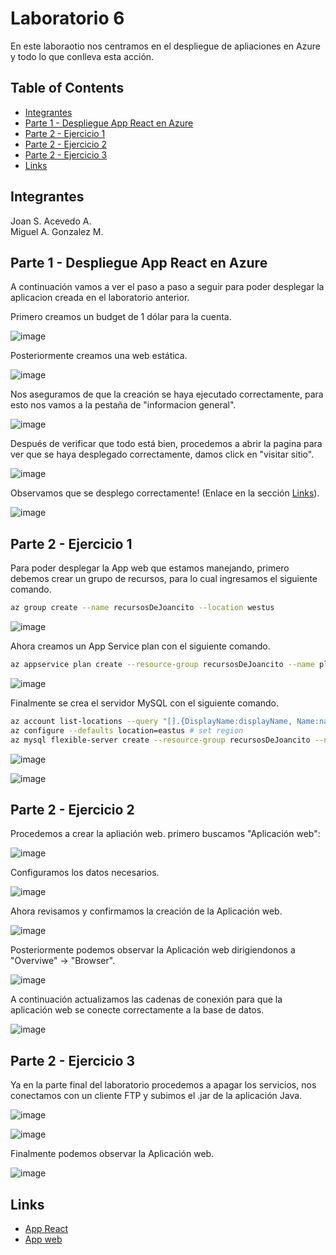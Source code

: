 # Laboratorio 6 

En este laboraotio nos centramos en el despliegue de apliaciones en Azure y todo lo que conlleva esta acción.

## Table of Contents

- [Integrantes](#integrantes)
- [Parte 1 - Despliegue App React en Azure](#parte-1---despliegue-app-react-en-azure)
- [Parte 2 - Ejercicio 1](#parte-2---ejercicio-1)
- [Parte 2 - Ejercicio 2](#parte-2---ejercicio-2)
- [Parte 2 - Ejercicio 3](#parte-2---ejercicio-3)
- [Links](#links)


## Integrantes

Joan S. Acevedo A.\
Miguel A. Gonzalez M.

## Parte 1 - Despliegue App React en Azure

A continuación vamos a ver el paso a paso a seguir para poder desplegar 
la aplicacion creada en el laboratorio anterior.

Primero creamos un budget de 1 dólar para la cuenta.

![image](https://github.com/JoanAcevedo/Lab06-CVDS/assets/99531702/336a6f3b-967e-4344-a476-b7c9ccd46eb5)

Posteriormente creamos una web estática.

![image](https://github.com/JoanAcevedo/Lab06-CVDS/assets/99531702/e39dd7ee-83ec-4751-be20-c543fdba2f3d)

Nos aseguramos de que la creación se haya ejecutado correctamente, para
esto nos vamos a la pestaña de "informacion general".

![image](https://github.com/JoanAcevedo/Lab06-CVDS/assets/99531702/5e2a82cc-6e70-4175-9126-2317bd1fc083)

Después de verificar que todo está bien, procedemos a abrir la pagina 
para ver que se haya desplegado correctamente, damos click en "visitar sitio".

![image](https://github.com/JoanAcevedo/Lab06-CVDS/assets/99531702/3996ce5e-6782-4d16-9432-dde190957887)

Observamos que se desplego correctamente! (Enlace en la sección [Links](#links)).

![image](https://github.com/JoanAcevedo/Lab06-CVDS/assets/99531702/b0f918df-8d1c-4f49-b898-2d97a738d4d2)

## Parte 2 - Ejercicio 1

Para poder desplegar la App web que estamos manejando, primero debemos
crear un grupo de recursos, para lo cual ingresamos el siguiente comando.

```bash
az group create --name recursosDeJoancito --location westus
```

![image](https://github.com/JoanAcevedo/Lab06-CVDS/assets/99531702/adb6ea04-1921-48b7-9615-a44ca99101bf)

Ahora creamos un App Service plan con el siguiente comando.

```bash
az appservice plan create --resource-group recursosDeJoancito --name planDeJoancito --sku F1
```

![image](https://github.com/JoanAcevedo/Lab06-CVDS/assets/99531702/45e3ebf0-a80e-4340-8531-614ea00e4ade)

Finalmente se crea el servidor MySQL con el siguiente comando.

```bash
az account list-locations --query "[].{DisplayName:displayName, Name:name}" -o table # choose region
az configure --defaults location=eastus # set region
az mysql flexible-server create --resource-group recursosDeJoancito --name baseDeJoancito --admin-user joancito --admin-password P2ssw0rd123 --sku-name Standard_B1ms
```

![image](https://github.com/JoanAcevedo/Lab06-CVDS/assets/99531702/8d5b28f9-6252-4ae1-868d-c5791c4aa451)

![image](https://github.com/JoanAcevedo/Lab06-CVDS/assets/99531702/f3d2b9ea-ea9c-4c8a-a18f-72141bcace6b)

## Parte 2 - Ejercicio 2

Procedemos a crear la apliación web. primero buscamos "Aplicación web":

![image](https://github.com/JoanAcevedo/Lab06-CVDS/assets/99531702/d02ddc9a-ade6-4025-b34f-e1cbdb97fc07)

Configuramos los datos necesarios.

![image](https://github.com/JoanAcevedo/Lab06-CVDS/assets/99531702/2f26632b-e92f-4b64-a424-aab20fcbba64)

Ahora revisamos y confirmamos la creación de la Aplicación web.

![image](https://github.com/JoanAcevedo/Lab06-CVDS/assets/99531702/20caf006-0aab-43c1-b0aa-48a09bc9318f)

Posteriormente podemos observar la Aplicación web dirigiendonos a "Overviwe" -> "Browser".

![image](https://github.com/JoanAcevedo/Lab06-CVDS/assets/99531702/ad1638a1-28d6-415d-b99e-1bc545ad2ac8)

A continuación actualizamos las cadenas de conexión para que 
la aplicación web se conecte correctamente a la base de datos.

![image](https://github.com/JoanAcevedo/Lab06-CVDS/assets/99531702/8a8c765c-dfc2-4cb1-a07a-0dda27c34965)

## Parte 2 - Ejercicio 3

Ya en la parte final del laboratorio procedemos a apagar los servicios, 
nos conectamos con un cliente FTP y subimos el .jar de la aplicación Java.

![image](https://github.com/JoanAcevedo/Lab06-CVDS/assets/99531702/41f4af29-ae83-4aef-9ec0-8884234e0086)

![image](https://github.com/JoanAcevedo/Lab06-CVDS/assets/99531702/7da9c1b7-6322-4361-99f1-4f4739684325)

Finalmente podemos observar la Aplicación web.

![image](https://github.com/JoanAcevedo/Lab06-CVDS/assets/99531702/e5f012e9-53ba-4d87-bd87-e8de60fe5239)

## Links

- [App React](https://proud-forest-08979ed10.5.azurestaticapps.net)
- [App web](https://cvdsappweb2joan.azurewebsites.net)
